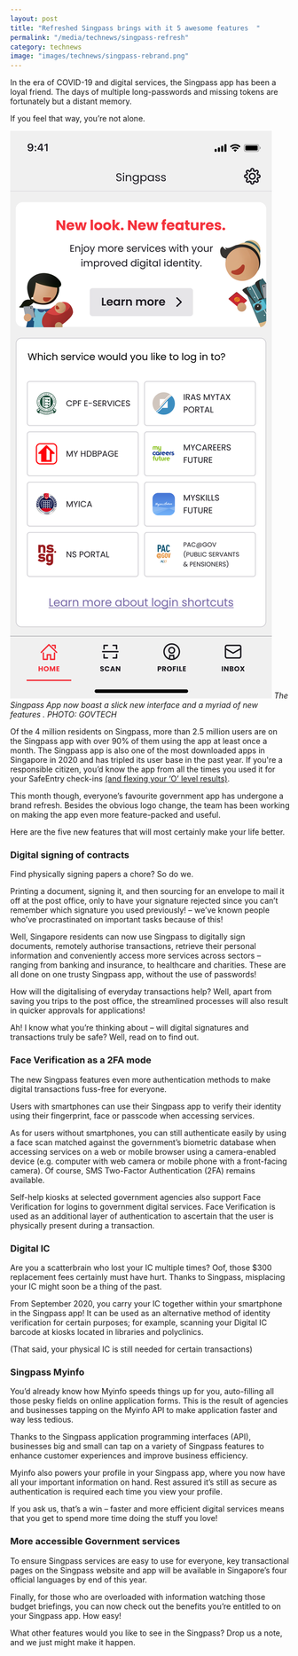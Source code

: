 ```yaml
---
layout: post
title: "Refreshed Singpass brings with it 5 awesome features  "
permalink: "/media/technews/singpass-refresh"
category: technews
image: "images/technews/singpass-rebrand.png"
---
```


In the era of COVID-19 and digital services, the Singpass app has been a loyal friend. The days of multiple long-passwords and missing tokens are fortunately but a distant memory. 
 
If you feel that way, you’re not alone. 

![New Singpass Home Screen](/images/technews/singpass-rebrand.png)
*The Singpass App now boast a slick new interface and a myriad of new features . PHOTO: GOVTECH*

Of the 4 million residents on Singpass, more than 2.5 million users are on the Singpass app with over 90% of them using the app at least once a month. The Singpass app is also one of the most downloaded apps in Singapore in 2020 and has tripled its user base in the past year.
 If you're a responsible citizen, you’d know the app from all the times you used it for your SafeEntry check-ins [(and flexing your ‘O’ level results)](https://www.moe.gov.sg/news/press-releases/20210104-release-of-2020-singapore-cambridge-gce-o-level-examination-results-and-2021-joint-admissions-exercise). 
 
This month though, everyone’s favourite government app has undergone a brand refresh. Besides the obvious logo change, the team has been working on making the app even more feature-packed and useful.
 
Here are the five new features that will most certainly make your life better.


### **Digital signing of contracts**
Find physically signing papers a chore? So do we. 
 
Printing a document, signing it, and then sourcing for an envelope to mail it off at the post office, only to have your signature rejected since you can’t remember which signature you used previously! – we’ve known people who’ve procrastinated on important tasks because of this! 
 
Well, Singapore residents can now use Singpass to digitally sign documents, remotely authorise transactions, retrieve their personal information and conveniently access more services across sectors – ranging from banking and insurance, to healthcare and charities. These are all done on one trusty Singpass app, without the use of passwords! 

How will the digitalising of everyday transactions help? Well, apart from saving you trips to the post office, the streamlined processes will also result in quicker approvals for applications!
 
Ah! I know what you’re thinking about – will digital signatures and transactions truly be safe? Well, read on to find out. 

### **Face Verification as a 2FA mode**

The new Singpass features even more authentication methods to make digital transactions fuss-free for everyone.
 
Users with smartphones can use their Singpass app to verify their identity using their fingerprint, face or passcode when accessing services.
 
As for users without smartphones, you can still authenticate easily by using a face scan matched against the government’s biometric database when accessing services on a web or mobile browser using a camera-enabled device (e.g. computer with web camera or mobile phone with a front-facing camera). Of course, SMS Two-Factor Authentication (2FA) remains available.

Self-help kiosks at selected government agencies also support Face Verification for logins to government digital services. Face Verification is used as an additional layer of authentication to ascertain that the user is physically present during a transaction.


### Digital IC 
Are you a scatterbrain who lost your IC multiple times? Oof, those $300 replacement fees certainly must have hurt. Thanks to Singpass, misplacing your IC might soon be a thing of the past.

From September 2020, you carry your IC together within your smartphone in the Singpass app! It can be used as an alternative method of identity verification for certain purposes; for example, scanning your Digital IC barcode at kiosks located in libraries and polyclinics.
 
(That said, your physical IC is still needed for certain transactions)

### Singpass Myinfo


You’d already know how Myinfo speeds things up for you, auto-filling all those pesky fields on online application forms. This is the result of agencies and businesses tapping on the Myinfo API to make application faster and way less tedious.


Thanks to the Singpass application programming interfaces (API), businesses big and small can tap on a variety of Singpass features to enhance customer experiences and improve business efficiency. 
 
Myinfo also powers your profile in your Singpass app, where you now have all your important information on hand. Rest assured it’s still as secure as authentication is required each time you view your profile.

If you ask us, that’s a win – faster and more efficient digital services means that you get to spend more time doing the stuff you love! 


### More accessible Government services
To ensure Singpass services are easy to use for everyone, key transactional pages on the Singpass website and app will be available in Singapore’s four official languages by end of this year.

Finally, for those who are overloaded with information watching those budget briefings, you can now check out the benefits you’re entitled to on your Singpass app. How easy!
 
What other features would you like to see in the Singpass? Drop us a note, and we just might make it happen.
